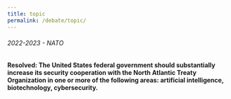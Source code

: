 ```yaml
---
title: topic
permalink: /debate/topic/
---
```


###### 2022-2023 - NATO<br>

**Resolved: The United States federal government should substantially increase its security cooperation with the North Atlantic Treaty Organization in one or more of the following areas: artificial intelligence, biotechnology, cybersecurity.** <br>

